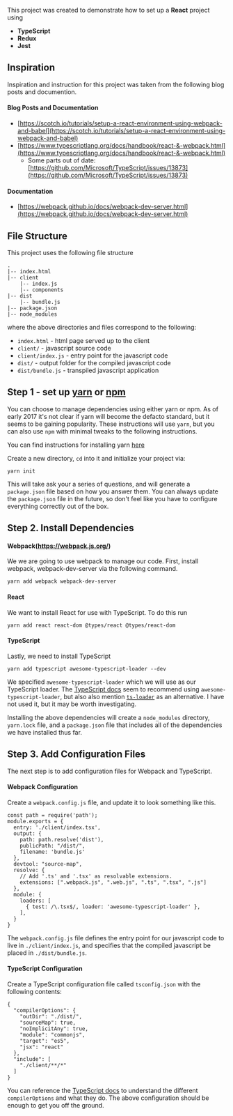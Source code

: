 This project was created to demonstrate how to set up a **React** project using

- **TypeScript**
- **Redux**
- **Jest**

## Inspiration
Inspiration and instruction for this project was taken from the following blog posts and documention.

#### Blog Posts and Documentation
- [https://scotch.io/tutorials/setup-a-react-environment-using-webpack-and-babel](https://scotch.io/tutorials/setup-a-react-environment-using-webpack-and-babel)
- [https://www.typescriptlang.org/docs/handbook/react-&-webpack.html](https://www.typescriptlang.org/docs/handbook/react-&-webpack.html)
  - Some parts out of date: [https://github.com/Microsoft/TypeScript/issues/13873](https://github.com/Microsoft/TypeScript/issues/13873)

#### Documentation
- [https://webpack.github.io/docs/webpack-dev-server.html](https://webpack.github.io/docs/webpack-dev-server.html)

## File Structure
This project uses the following file structure

```
.
|-- index.html
|-- client
    |-- index.js
    |-- components
|-- dist
    |-- bundle.js
|-- package.json
|-- node_modules
```

where the above directories and files correspond to the following:

- `index.html` - html page served up to the client
- `client/` - javascript source code
- `client/index.js` - entry point for the javascript code
- `dist/` - output folder for the compiled javascript code
- `dist/bundle.js` - transpiled javascript application

## Step 1 - set up [yarn](https://yarnpkg.com/en/) or [npm](https://www.npmjs.com/)
You can choose to manage dependencies using either yarn or npm. As of early 2017 it's not clear if yarn will become the defacto standard, but it seems to be gaining popularity. These instructions will use `yarn`, but you can also use `npm` with minimal tweaks to the following instructions.

You can find instructions for installing yarn [here](https://yarnpkg.com/lang/en/docs/install/)

Create a new directory, `cd` into it and initialize your project via:
```
yarn init
```

This will take ask your a series of questions, and will generate a `package.json` file based on how you answer them. You can always update the `package.json` file in the future, so don't feel like you have to configure everything correctly out of the box. 


## Step 2. Install Dependencies

#### Webpack(https://webpack.js.org/)
We we are going to use webpack to manage our code. First, install webpack, webpack-dev-server via the following command.

```
yarn add webpack webpack-dev-server
```

#### React
We want to install React for use with TypeScript. To do this run

```
yarn add react react-dom @types/react @types/react-dom
```

#### TypeScript
Lastly, we need to install TypeScript

```
yarn add typescript awesome-typescript-loader --dev
```

We specified `awesome-typescript-loader` which we will use as our TypeScript loader. The [TypeScript docs](https://www.typescriptlang.org/docs/handbook/react-&-webpack.html) seem to recommend using `awesome-typescript-loader`, but also also mention [`ts-loader`](https://github.com/TypeStrong/ts-loader) as an alternative. I have not used it, but it may be worth investigating.

Installing the above dependencies will create a `node_modules` directory, `yarn.lock` file, and a `package.json` file that includes all of the dependencies we have installed thus far.

## Step 3. Add Configuration Files
The next step is to add configuration files for Webpack and TypeScript.

#### Webpack Configuration
Create a `webpack.config.js` file, and update it to look something like this.

```
const path = require('path');
module.exports = {
  entry: './client/index.tsx',
  output: {
    path: path.resolve('dist'),
    publicPath: "/dist/",
    filename: 'bundle.js'
  },
  devtool: "source-map",
  resolve: {
    // Add '.ts' and '.tsx' as resolvable extensions.
    extensions: [".webpack.js", ".web.js", ".ts", ".tsx", ".js"] 
  },
  module: {
    loaders: [
      { test: /\.tsx$/, loader: 'awesome-typescript-loader' },
    ],
  }
}
```

The `webpack.config.js` file defines the entry point for our javascript code to live in `./client/index.js`, and specifies that the compiled javascript be placed in `./dist/bundle.js`.

#### TypeScript Configuration
Create a TypeScript configuration file called `tsconfig.json` with the following contents:

```
{
  "compilerOptions": {
    "outDir": "./dist/",
    "sourceMap": true,
    "noImplicitAny": true,
    "module": "commonjs",
    "target": "es5",
    "jsx": "react"
  },
  "include": [
    "./client/**/*"
  ]
}
```

You can reference the [TypeScript docs](https://www.typescriptlang.org/docs/handbook/compiler-options.html) to understand the different `compilerOptions` and what they do. The above configuration should be enough to get you off the ground.

## 
